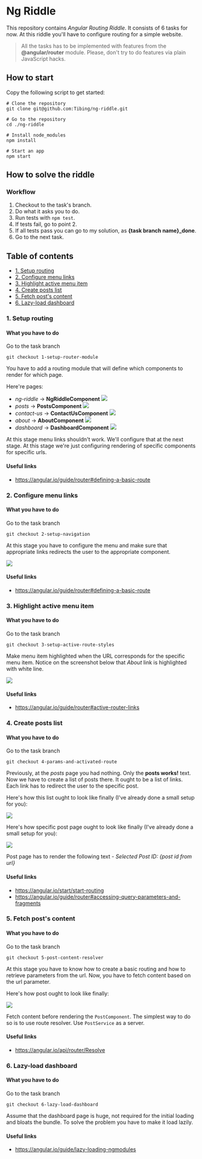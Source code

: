 # Ng Riddle

This repository contains *Angular Routing Riddle*.
It consists of 6 tasks for now.
At this riddle you'll have to configure routing for a simple website.

> All the tasks has to be implemented with features from the **@angular/router** module.
> Please, don't try to do features via plain JavaScript hacks.

## How to start

Copy the following script to get started:

```shell
# Clone the repository
git clone git@github.com:Tibing/ng-riddle.git

# Go to the repository
cd ./ng-riddle

# Install node_modules
npm install

# Start an app
npm start
```

## How to solve the riddle

### Workflow

1. Checkout to the task's branch.
2. Do what it asks you to do.
3. Run tests with `npm test`.
4. If tests fail, go to point 2.
5. If all tests pass you can go to my solution, as **{task branch name}_done**.
6. Go to the next task.

## Table of contents
- [1. Setup routing](#1-setup-routing)
- [2. Configure menu links](#2-configure-menu-links)
- [3. Highlight active menu item](#3-highlight-active-menu-item)
- [4. Create posts list](#4-create-posts-list)
- [5. Fetch post's content](#5-fetch-posts-content)
- [6. Lazy-load dashboard](#6-lazy-load-dashboard)

### 1. Setup routing

#### What you have to do

Go to the task branch

```shell
git checkout 1-setup-router-module
```

You have to add a routing module that will define which components to render for which page.

Here're pages:
- *ng-riddle* -> **NgRiddleComponent**
  ![](readme-assets/task-1/ng-riddle.png)
- *posts* -> **PostsComponent**
  ![](readme-assets/task-1/posts.png)
- *contact-us* -> **ContactUsComponent**
  ![](readme-assets/task-1/contact-us.png)
- *about* -> **AboutComponent**
  ![](readme-assets/task-1/about.png)
- *dashboard* -> **DashboardComponent**
  ![](readme-assets/task-1/dashboard.png)

At this stage menu links shouldn't work.
We'll configure that at the next stage.
At this stage we're just configuring rendering of specific components for specific urls.

#### Useful links

- https://angular.io/guide/router#defining-a-basic-route

### 2. Configure menu links

#### What you have to do

Go to the task branch

```shell
git checkout 2-setup-navigation
```

At this stage you have to configure the menu and make sure that
appropriate links redirects the user to the appropriate component.

![](readme-assets/task-2/ng-riddle.png)

#### Useful links

- https://angular.io/guide/router#defining-a-basic-route

### 3. Highlight active menu item

#### What you have to do

Go to the task branch

```shell
git checkout 3-setup-active-route-styles
```

Make menu item highlighted when the URL corresponds for the specific menu item.
Notice on the screenshot below that *About* link is highlighted with white line.

![](readme-assets/task-3/about.png)

#### Useful links

- https://angular.io/guide/router#active-router-links

### 4. Create posts list

#### What you have to do

Go to the task branch

```shell
git checkout 4-params-and-activated-route
```

Previously, at the *posts* page you had nothing.
Only the **posts works!** text.
Now we have to create a list of posts there.
It ought to be a list of links.
Each link has to redirect the user to the specific post.

Here's how this list ought to look like finally (I've already done a small setup for you):

![](readme-assets/task-4/posts.png)

Here's how specific post page ought to look like finally (I've already done a small setup for you):

![](readme-assets/task-4/post.png)

Post page has to render the following text - *Selected Post ID: {post id from url}*

#### Useful links

- https://angular.io/start/start-routing
- https://angular.io/guide/router#accessing-query-parameters-and-fragments

### 5. Fetch post's content

#### What you have to do

Go to the task branch

```shell
git checkout 5-post-content-resolver
```

At this stage you have to know how to create a basic routing and how to retrieve parameters from the url.
Now, you have to fetch content based on the url parameter.

Here's how post ought to look like finally:

![](readme-assets/task-5/post.png)

Fetch content before rendering the `PostComponent`.
The simplest way to do so is to use route resolver.
Use `PostService` as a server.

#### Useful links

- https://angular.io/api/router/Resolve

### 6. Lazy-load dashboard

#### What you have to do

Go to the task branch

```shell
git checkout 6-lazy-load-dashboard
```

Assume that the dashboard page is huge, not required for the initial loading and bloats the bundle.
To solve the problem you have to make it load lazily.

#### Useful links

- https://angular.io/guide/lazy-loading-ngmodules
